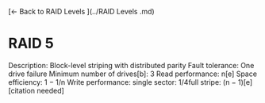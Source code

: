 [← Back to RAID Levels ](../RAID Levels .md)

# RAID 5

Description: Block-level striping with distributed parity
Fault tolerance: One drive failure
Minimum number of drives[b]: 3
Read performance: n[e]
Space efficiency: 1 − 1/n
Write performance: single sector: 1/4full stripe: (n − 1)[e][citation needed]